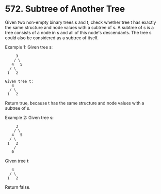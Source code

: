 # 572. Subtree of Another Tree

Given two non-empty binary trees s and t, check whether tree t has exactly the same structure and node values with a subtree of s. A subtree of s is a tree consists of a node in s and all of this node's descendants. The tree s could also be considered as a subtree of itself.

Example 1:
Given tree s:
```text
     3
    / \
   4   5
  / \
 1   2
```

```text
Given tree t:
   4 
  / \
 1   2
```

Return true, because t has the same structure and node values with a subtree of s.
 

Example 2:
Given tree s:
```text
     3
    / \
   4   5
  / \
 1   2
    /
   0
```

Given tree t:
```text
   4
  / \
 1   2
```
Return false.
